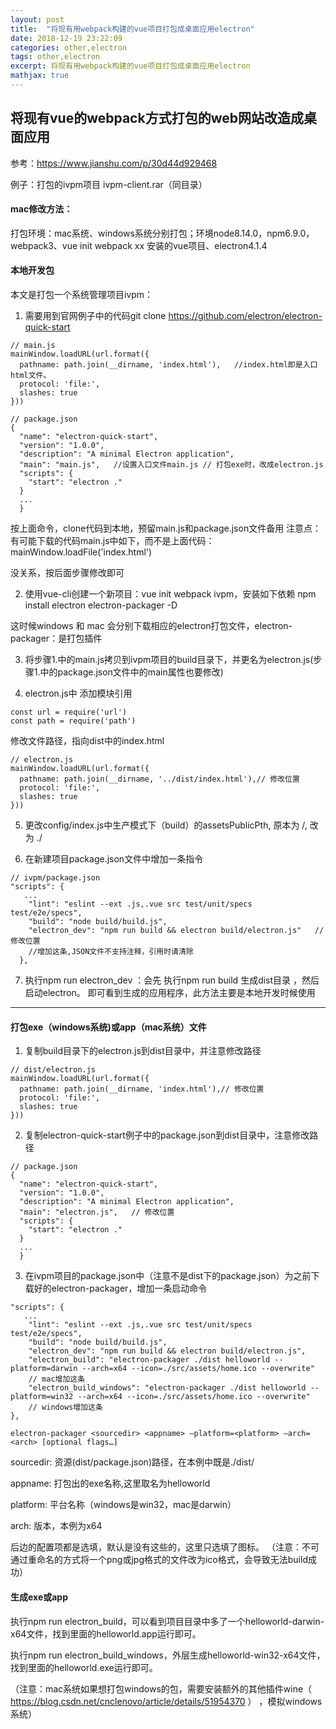 ```yaml
---
layout: post
title:  "将现有用webpack构建的vue项目打包成桌面应用electron"
date: 2018-12-19 23:22:09
categories: other,electron
tags: other,electron
excerpt: 将现有用webpack构建的vue项目打包成桌面应用electron
mathjax: true
---
```


## 将现有vue的webpack方式打包的web网站改造成桌面应用
参考：https://www.jianshu.com/p/30d44d929468

例子：打包的ivpm项目 ivpm-client.rar（同目录）

#### mac修改方法：
打包环境：mac系统、windows系统分别打包；环境node8.14.0，npm6.9.0，webpack3、vue init webpack xx 安装的vue项目、electron4.1.4

#### 本地开发包
本文是打包一个系统管理项目ivpm：
1. 需要用到官网例子中的代码git clone https://github.com/electron/electron-quick-start

```
// main.js
mainWindow.loadURL(url.format({
  pathname: path.join(__dirname, 'index.html'),   //index.html即是入口html文件。
  protocol: 'file:',
  slashes: true
}))
```
```
// package.json
{
  "name": "electron-quick-start",
  "version": "1.0.0",
  "description": "A minimal Electron application",
  "main": "main.js",   //设置入口文件main.js // 打包exe时，改成electron.js
  "scripts": {
    "start": "electron ."
  }
  ...
  }
```

按上面命令，clone代码到本地，预留main.js和package.json文件备用
注意点：有可能下载的代码main.js中如下，而不是上面代码：
  mainWindow.loadFile('index.html')

没关系，按后面步骤修改即可

2. 使用vue-cli创建一个新项目：vue init webpack ivpm，安装如下依赖
npm install electron electron-packager -D

这时候windows 和 mac 会分别下载相应的electron打包文件，electron-packager：是打包插件

3. 将步骤1.中的main.js拷贝到ivpm项目的build目录下，并更名为electron.js(步骤1.中的package.json文件中的main属性也要修改)

4. electron.js中
添加模块引用
```
const url = require('url')
const path = require('path')
```
修改文件路径，指向dist中的index.html
```
// electron.js
mainWindow.loadURL(url.format({
  pathname: path.join(__dirname, '../dist/index.html'),// 修改位置
  protocol: 'file:',
  slashes: true
}))
```
5. 更改config/index.js中生产模式下（build）的assetsPublicPth, 原本为 /, 改为 ./

6. 在新建项目package.json文件中增加一条指令
```
// ivpm/package.json
"scripts": {
   ...
    "lint": "eslint --ext .js,.vue src test/unit/specs test/e2e/specs",
    "build": "node build/build.js",
    "electron_dev": "npm run build && electron build/electron.js"   // 修改位置
    //增加这条,JSON文件不支持注释，引用时请清除
  },
```
7.  执行npm run electron_dev ：会先 执行npm run build 生成dist目录 ，然后启动electron。
即可看到生成的应用程序，此方法主要是本地开发时候使用

--------------------------------------------------------------------------------
#### 打包exe（windows系统)或app（mac系统）文件

1. 复制build目录下的electron.js到dist目录中，并注意修改路径
```
// dist/electron.js
mainWindow.loadURL(url.format({
  pathname: path.join(__dirname, 'index.html'),// 修改位置
  protocol: 'file:',
  slashes: true
}))
```
2. 复制electron-quick-start例子中的package.json到dist目录中，注意修改路径
```
// package.json
{
  "name": "electron-quick-start",
  "version": "1.0.0",
  "description": "A minimal Electron application",
  "main": "electron.js",   // 修改位置
  "scripts": {
    "start": "electron ."
  }
  ...
  }
```
3. 在ivpm项目的package.json中（注意不是dist下的package.json）为之前下载好的electron-packager，增加一条启动命令
```
"scripts": {
   ...
    "lint": "eslint --ext .js,.vue src test/unit/specs test/e2e/specs",
    "build": "node build/build.js",
    "electron_dev": "npm run build && electron build/electron.js",
    "electron_build": "electron-packager ./dist helloworld --platform=darwin --arch=x64 --icon=./src/assets/home.ico --overwrite"   
    // mac增加这条
    "electron_build_windows": "electron-packager ./dist helloworld --platform=win32 --arch=x64 --icon=./src/assets/home.ico --overwrite"   
    // windows增加这条
},
```
```
electron-packager <sourcedir> <appname> –platform=<platform> –arch=<arch> [optional flags…]
```
sourcedir: 资源(dist/package.json)路径，在本例中既是./dist/

appname: 打包出的exe名称,这里取名为helloworld

platform: 平台名称（windows是win32，mac是darwin）

arch: 版本，本例为x64

后边的配置项都是选填，默认是没有这些的，这里只选填了图标。
（注意：不可通过重命名的方式将一个png或jpg格式的文件改为ico格式，会导致无法build成功）

#### 生成exe或app

执行npm run electron_build，可以看到项目目录中多了一个helloworld-darwin-x64文件，找到里面的helloworld.app运行即可。

执行npm run electron_build_windows，外层生成helloworld-win32-x64文件，找到里面的helloworld.exe运行即可。

（注意：mac系统如果想打包windows的包，需要安装额外的其他插件wine（ https://blog.csdn.net/cnclenovo/article/details/51954370 ） ，模拟windows系统）